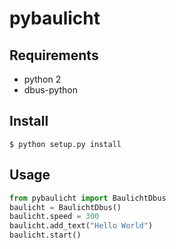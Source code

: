 # pybaulicht
## Requirements
* python 2
* dbus-python
## Install
    $ python setup.py install
## Usage
```python
from pybaulicht import BaulichtDbus
baulicht = BaulichtDbus()
baulicht.speed = 300
baulicht.add_text("Hello World")
baulicht.start()
```